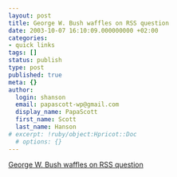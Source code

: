 ```yaml
---
layout: post
title: George W. Bush waffles on RSS question
date: 2003-10-07 16:10:09.000000000 +02:00
categories:
- quick links
tags: []
status: publish
type: post
published: true
meta: {}
author:
  login: shanson
  email: papascott-wp@gmail.com
  display_name: PapaScott
  first_name: Scott
  last_name: Hanson
# excerpt: !ruby/object:Hpricot::Doc
  # options: {}
---
```

<p><a title="His blog has both RSS 1.0 and RSS 2.0 feeds" href="http://www.georgewbush.com/blog/">George W. Bush waffles on RSS question</a></p>

